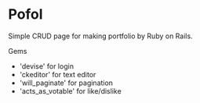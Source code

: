 # Pofol

Simple CRUD page for making portfolio by Ruby on Rails.

Gems
* 'devise' for login
* 'ckeditor' for text editor
* 'will_paginate' for pagination
* 'acts_as_votable' for like/dislike
